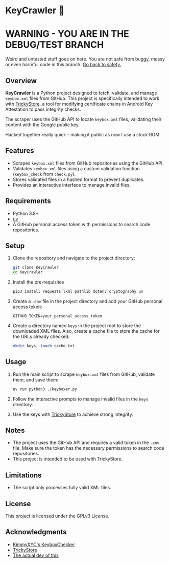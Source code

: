 # KeyCrawler 🔑

# WARNING - YOU ARE IN THE DEBUG/TEST BRANCH
   Weird and untested stuff goes on here. You are not safe from buggy, messy or even harmful code in this branch. [Go back to safety.](https://github.com/migueltheman/KeyCrawler/tree/main)

## Overview
**KeyCrawler** is a Python project designed to fetch, validate, and manage `keybox.xml` files from GitHub. This project is specifically intended to work with [TrickyStore](https://github.com/5ec1cff/TrickyStore), a tool for modifying certificate chains in Android Key Attestation to pass integrity checks.

The scraper uses the GitHub API to locate `keybox.xml` files, validating their content with the Google public key.

Hacked together really quick - making it public as now I use a stock ROM.

## Features
- Scrapes `keybox.xml` files from GitHub repositories using the GitHub API.
- Validates `keybox.xml` files using a custom validation function (`keybox_check` from `check.py`).
- Stores validated files in a hashed format to prevent duplicates.
- Provides an interactive interface to manage invalid files.

## Requirements
- Python 3.8+
- [uv](https://github.com/astral-sh/uv)
- A GitHub personal access token with permissions to search code repositories.

## Setup

1. Clone the repository and navigate to the project directory:
   ```sh
   git clone KeyCrawler
   cd KeyCrawler
   ```

2. Install the pre-requisites
   ```sh
   pip3 install requests lxml pathlib dotenv cryptography uv
   ```

3. Create a `.env` file in the project directory and add your GitHub personal access token:
   ```env
   GITHUB_TOKEN=your_personal_access_token
   ```

4. Create a directory named `keys` in the project root to store the downloaded XML files. Also, create a cache file to store the cache for the URLs already checked:
   ```sh
   mkdir keys; touch cache.txt
   ```

## Usage

1. Run the main script to scrape `keybox.xml` files from GitHub, validate them, and save them:
   ```sh
   uv run python3 ./keyboxer.py
   ```

2. Follow the interactive prompts to manage invalid files in the `keys` directory.

3. Use the keys with [TrickyStore](https://github.com/5ec1cff/TrickyStore) to achieve strong integrity.

## Notes
- The project uses the GitHub API and requires a valid token in the `.env` file. Make sure the token has the necessary permissions to search code repositories.
- This project is intended to be used with TrickyStore.

## Limitations
- The script only processes fully valid XML files.

## License
This project is licensed under the GPLv3 License.

## Acknowledgments
- [KimmyXYC's KeyboxChecker](https://github.com/KimmyXYC/KeyboxChecker)
- [TrickyStore](https://github.com/5ec1cff/TrickyStore)
- [The actual dev of this](https://github.com/Magniquick/KeyCrawler)
